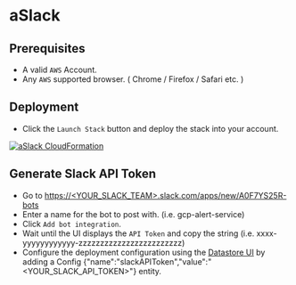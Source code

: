 # aSlack

## Prerequisites
- A valid `AWS` Account.
- Any `AWS` supported browser. ( Chrome / Firefox / Safari etc. )

## Deployment
- Click the `Launch Stack` button and deploy the stack into your account.

[![aSlack CloudFormation](https://s3.amazonaws.com/cloudformation-examples/cloudformation-launch-stack.png)](https://console.aws.amazon.com/cloudformation/home?#/stacks/new?stackName=aSlack&templateURL=https://s3.amazonaws.com/a-slack/source/aSlack.template.json)

## Generate Slack API Token
- Go to [https://<YOUR_SLACK_TEAM>.slack.com/apps/new/A0F7YS25R-bots]()
- Enter a name for the bot to post with. (i.e. gcp-alert-service)
- Click `Add bot integration`.
- Wait until the UI displays the `API Token` and copy the string (i.e. xxxx-yyyyyyyyyyyy-zzzzzzzzzzzzzzzzzzzzzzzz)
- Configure the deployment configuration using the [Datastore UI](https://console.cloud.google.com/datastore) by adding a Config {"name":"slackAPIToken","value":"<YOUR_SLACK_API_TOKEN>"} entity.
